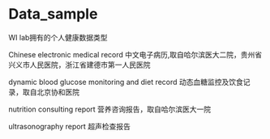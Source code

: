 # Data_sample
WI lab拥有的个人健康数据类型

Chinese electronic medical record 中文电子病历,取自哈尔滨医大二院，贵州省兴义市人民医院，浙江省建德市第一人民医院

dynamic blood glucose monitoring and diet record 动态血糖监控及饮食记录，取自北京协和医院

nutrition consulting report 营养咨询报告，取自哈尔滨医大一院

ultrasonography report 超声检查报告
